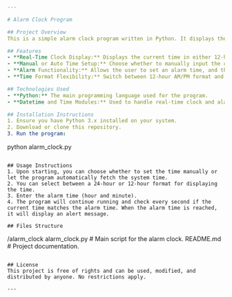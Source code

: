 ```yaml
---

# Alarm Clock Program

## Project Overview
This is a simple alarm clock program written in Python. It displays the current time in either 12-hour or 24-hour format, and allows the user to set an alarm. When the set time matches the current time, the program will sound an alert.

## Features
- **Real-Time Clock Display:** Displays the current time in either 12-hour or 24-hour format.
- **Manual or Auto Time Setup:** Choose whether to manually input the current time or set it automatically based on the system time.
- **Alarm Functionality:** Allows the user to set an alarm time, and the program will alert when the time comes.
- **Time Format Flexibility:** Switch between 12-hour AM/PM format and 24-hour format.

## Technologies Used
- **Python:** The main programming language used for the program.
- **Datetime and Time Modules:** Used to handle real-time clock and alarms.

## Installation Instructions
1. Ensure you have Python 3.x installed on your system.
2. Download or clone this repository.
3. Run the program:
   ```
   python alarm_clock.py
   ```

## Usage Instructions
1. Upon starting, you can choose whether to set the time manually or let the program automatically fetch the system time.
2. You can select between a 24-hour or 12-hour format for displaying the time.
3. Enter the alarm time (hour and minute).
4. The program will continue running and check every second if the current time matches the alarm time. When the alarm time is reached, it will display an alert message.

## Files Structure
```
/alarm_clock
    alarm_clock.py    # Main script for the alarm clock.
    README.md         # Project documentation.
```

## License
This project is free of rights and can be used, modified, and distributed by anyone. No restrictions apply.

---
```

